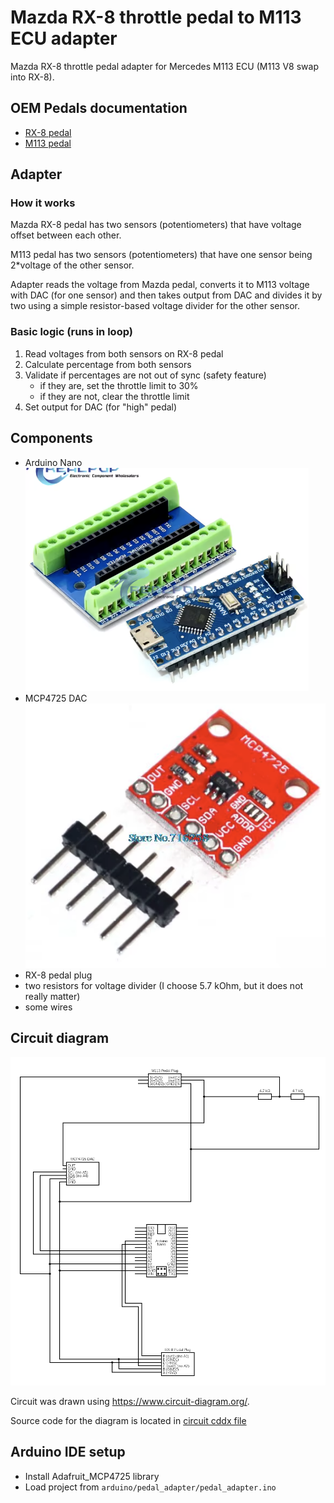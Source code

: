 # Mazda RX-8 throttle pedal to M113 ECU adapter

Mazda RX-8 throttle pedal adapter for Mercedes M113 ECU (M113 V8 swap into RX-8).

## OEM Pedals documentation

- [RX-8 pedal](./docs/rx-8-pedal/rx-8-pedal.md)
- [M113 pedal](./docs/m113-pedal/m113-pedal.md)

## Adapter

### How it works

Mazda RX-8 pedal has two sensors (potentiometers) that have voltage offset between each other.

M113 pedal has two sensors (potentiometers) that have one sensor being 2*voltage of the other sensor.

Adapter reads the voltage from Mazda pedal, converts it to M113 voltage with DAC (for one sensor) and then takes output
from DAC and divides it by two using a simple resistor-based voltage divider for the other sensor.

### Basic logic (runs in loop)

1. Read voltages from both sensors on RX-8 pedal
2. Calculate percentage from both sensors
3. Validate if percentages are not out of sync (safety feature)
    - if they are, set the throttle limit to 30%
    - if they are not, clear the throttle limit
4. Set output for DAC (for "high" pedal)

## Components

- Arduino Nano <br> ![arduino nano](./docs/elements/arduino-nano.png)
- MCP4725 DAC <br> ![mcp 4725 dac](./docs/elements/mcp-4725-dac.png)
- RX-8 pedal plug
- two resistors for voltage divider (I choose 5.7 kOhm, but it does not really matter)
- some wires

## Circuit diagram

![circuit diagram](./docs/circuit-diagram.png)

Circuit was drawn using https://www.circuit-diagram.org/. 

Source code for the diagram is located in [circuit cddx file](./docs/circuit.cddx)

## Arduino IDE setup

- Install Adafruit_MCP4725 library
- Load project from `arduino/pedal_adapter/pedal_adapter.ino`
